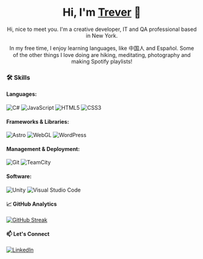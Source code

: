 <h1 align="center">Hi, I'm <a href="https://github.com/treverberryman">Trever</a> 👋</h1>
<p align="center">Hi, nice to meet you. I'm a creative developer, IT and QA professional based in New York.</p>
<p align="center">In my free time, I enjoy learning languages, like 中国人 and Español. Some of the other things I love doing are hiking, meditating, photography and making Spotify playlists!</p>


### 🛠 Skills &nbsp;

#### **Languages:** &nbsp;
  ![C#](https://img.shields.io/badge/c%23-%23239120.svg?style=for-the-badge&logo=csharp&logoColor=white)
  ![JavaScript](https://img.shields.io/badge/javascript-%23323330.svg?style=for-the-badge&logo=javascript&logoColor=%23F7DF1E)
  ![HTML5](https://img.shields.io/badge/html5-%23E34F26.svg?style=for-the-badge&logo=html5&logoColor=white)
  ![CSS3](https://img.shields.io/badge/css3-%231572B6.svg?style=for-the-badge&logo=css3&logoColor=white)

#### **Frameworks & Libraries:** &nbsp;
  ![Astro](https://img.shields.io/badge/astro-%232C2052.svg?style=for-the-badge&logo=astro&logoColor=white)
  ![WebGL](https://img.shields.io/badge/WebGL-990000?logo=webgl&logoColor=white&style=for-the-badge)
  ![WordPress](https://img.shields.io/badge/WordPress-%23117AC9.svg?style=for-the-badge&logo=WordPress&logoColor=white)

  
#### **Management & Deployment:** &nbsp;
  ![Git](https://img.shields.io/badge/git-%23F05033.svg?style=for-the-badge&logo=git&logoColor=white)
  ![TeamCity](https://img.shields.io/badge/-TeamCity-000000.svg?style=for-the-badge&logo=teamcity&logoColor=white&labelColor=000000)

#### **Software:**
  ![Unity](https://img.shields.io/badge/unity-%23000000.svg?style=for-the-badge&logo=unity&logoColor=white)
  ![Visual Studio Code](https://img.shields.io/badge/Visual%20Studio%20Code-0078d7.svg?style=for-the-badge&logo=visual-studio-code&logoColor=white)

####  📈 GitHub Analytics &nbsp;

  [![GitHub Streak](https://streak-stats.demolab.com?user=treverberryman&theme=dark)](https://git.io/streak-stats)

####  📫 Let's Connect &nbsp;

[![LinkedIn](https://img.shields.io/badge/linkedin-%230077B5.svg?style=for-the-badge&logo=linkedin&logoColor=white)](https://www.linkedin.com/in/treverberryman)
